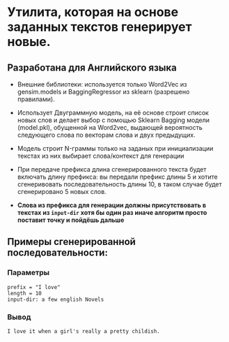 # Утилита, которая на основе заданных текстов генерирует новые.
## Разработана для Английского языка

- Внешние библиотеки: используется только Word2Vec из gensim.models и BaggingRegressor из sklearn (разрешено правилами).

- Использует Двуграммную модель, на её основе строит список новых слов и делает выбор с помощью Sklearn Bagging модели (model.pkl), обущенной на Word2vec, выдающей вероятность следующего слова по векторам слова и двух предыдущих.

- Модель строит N-граммы только на заданых при инициализации текстах из них выбирает слова/контекст для генерации

- При передаче префикса длина сгенерированного текста будет включать длину префикса: вы передали префикс длины 5 и хотите сгенеривовать последовательность длины 10, в таком случае будет сгенерировано 5 новых слов.

- **Слова из префикса для генерации должны присутствовать в текстах из `input-dir` хотя бы один раз иначе алгоритм просто поставит точку и пойдёшь дальше**

## Примеры сгенерированной последовательности:
### Параметры
```
prefix = "I love"
length = 10
input-dir: a few english Novels
```
### Вывод
`I love it when a girl's really a pretty childish.`

